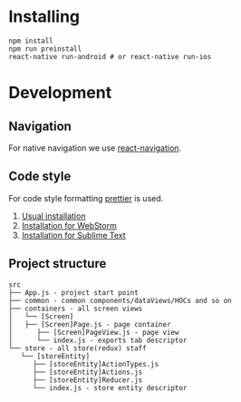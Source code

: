 # Installing

```
npm install
npm run preinstall
react-native run-android # or react-native run-ios
```

# Development

## Navigation

For native navigation we use [react-navigation](https://reactnavigation.org/).

## Code style

For code style formatting [prettier](https://prettier.io) is used.

1.  [Usual installation](https://prettier.io/docs/en/install.html)
2.  [Installation for WebStorm](https://prettier.io/docs/en/webstorm.html)
3.  [Installation for Sublime Text](https://github.com/danreeves/sublime-prettier)

## Project structure

```
src
├── App.js - project start point
├── common - common components/dataViews/HOCs and so on
├── containers - all screen views
│   └── [Screen]
│   ├── [Screen]Page.js - page container
│      ├── [Screen]PageView.js - page view
│      └── index.js - exports tab descriptor
└── store - all store(redux) staff
   └── [storeEntity]
      ├── [storeEntity]ActionTypes.js
      ├── [storeEntity]Actions.js
      ├── [storeEntity]Reducer.js
      └── index.js - store entity descriptor
```
